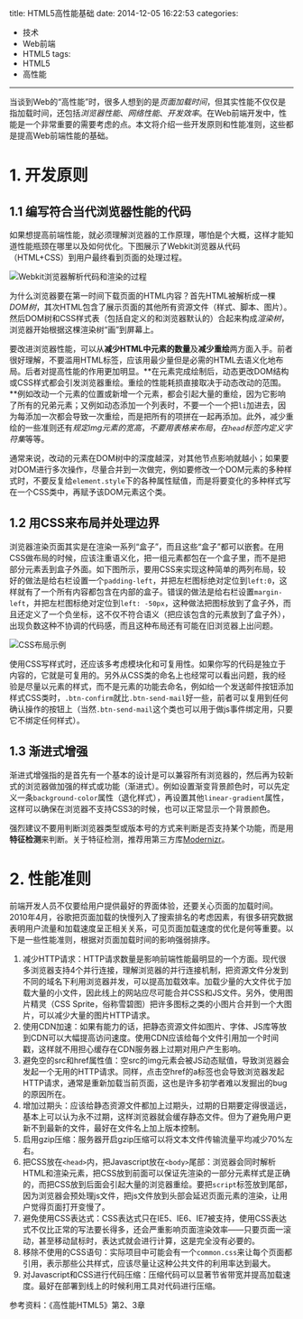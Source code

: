 title: HTML5高性能基础
date: 2014-12-05 16:22:53
categories:
- 技术
- Web前端
- HTML5
tags:
- HTML5
- 高性能
---

当谈到Web的“高性能”时，很多人想到的是*页面加载时间*，但其实性能不仅仅是指加载时间，还包括*浏览器性能*、*网络性能*、*开发效率*。在Web前端开发中，性能是一个非常重要的需要考虑的点。本文将介绍一些开发原则和性能准则，这些都是提高Web前端性能的基础。

<!-- more -->

# 1. 开发原则

## 1.1 编写符合当代浏览器性能的代码

如果想提高前端性能，就必须理解浏览器的工作原理，哪怕是个大概，这样才能知道性能瓶颈在哪里以及如何优化。下图展示了Webkit浏览器从代码（HTML+CSS）到用户最终看到页面的处理过程。

![Webkit浏览器解析代码和渲染的过程](https://raytaylorlin-blog.oss-cn-shenzhen.aliyuncs.com/image/HTML5/Webkit浏览器解析代码和渲染的过程.png)

为什么浏览器要在第一时间下载页面的HTML内容？首先HTML被解析成一棵*DOM树*，其次HTML包含了展示页面的其他所有资源文件（样式、脚本、图片）。然后DOM树和CSS样式表（包括自定义的和浏览器默认的）合起来构成*渲染树*，浏览器开始根据这棵渲染树“画”到屏幕上。

要改进浏览器性能，可以从**减少HTML中元素的数量**及**减少重绘**两方面入手。前者很好理解，不要滥用HTML标签，应该用最少量但是必需的HTML去语义化地布局。后者对提高性能的作用更加明显。**在元素完成绘制后，动态更改DOM结构或CSS样式都会引发浏览器重绘。重绘的性能耗损直接取决于动态改动的范围。**例如改动一个元素的位置或新增一个元素，都会引起大量的重绘，因为它影响了所有的兄弟元素；又例如动态添加一个列表时，不要一个一个把`li`加进去，因为每添加一次都会导致一次重绘，而是把所有的项拼在一起再添加。此外，减少重绘的一些准则还有*规定img元素的宽高*，*不要用表格来布局*，*在`head`标签内定义字符集*等等。

通常来说，改动的元素在DOM树中的深度越深，对其他节点影响就越小；如果要对DOM进行多次操作，尽量合并到一次做完，例如要修改一个DOM元素的多种样式时，不要反复给`element.style`下的各种属性赋值，而是将要变化的多种样式写在一个CSS类中，再赋予该DOM元素这个类。

## 1.2 用CSS来布局并处理边界

浏览器渲染页面其实是在渲染一系列“盒子”，而且这些“盒子”都可以嵌套。在用CSS做布局的时候，应该注重语义化，把一组元素都包在一个盒子里，而不是把部分元素丢到盒子外面。如下图所示，要用CSS来实现这种简单的两列布局，较好的做法是给右栏设置一个`padding-left`，并把左栏图标绝对定位到`left:0`，这样就有了一个所有内容都包含在内部的盒子。错误的做法是给右栏设置`margin-left`，并把左栏图标绝对定位到`left: -50px`，这种做法把图标放到了盒子外，而且还定义了一个负坐标，这不仅不符合语义（把应该包含的元素放到了盒子外），出现负数这种不协调的代码感，而且这种布局还有可能在旧浏览器上出问题。

![CSS布局示例](https://raytaylorlin-blog.oss-cn-shenzhen.aliyuncs.com/image/HTML5/CSS布局示例.jpg)

使用CSS写样式时，还应该多考虑模块化和可复用性。如果你写的代码是独立于内容的，它就是可复用的。另外从CSS类的命名上也经常可以看出问题，我的经验是尽量以元素的样式，而不是元素的功能去命名，例如给一个发送邮件按钮添加样式CSS类时，`.btn-confirm`就比`.btn-send-mail`好一些，前者可以复用到任何确认操作的按钮上（当然`.btn-send-mail`这个类也可以用于做js事件绑定用，只要它不绑定任何样式）。

## 1.3 渐进式增强

渐进式增强指的是首先有一个基本的设计是可以兼容所有浏览器的，然后再为较新式的浏览器做加强的样式或功能（渐进式）。例如设置渐变背景颜色时，可以先定义一条`background-color`属性（退化样式），再设置其他`linear-gradient`属性，这样可以确保在浏览器不支持CSS3的时候，也可以正常显示一个背景颜色。

强烈建议不要用判断浏览器类型或版本号的方式来判断是否支持某个功能，而是用**特征检测**来判断。关于特征检测，推荐用第三方库[Modernizr](http://modernizr.com/)。

# 2. 性能准则

前端开发人员不仅要给用户提供最好的界面体验，还要关心页面的加载时间。2010年4月，谷歌把页面加载的快慢列入了搜索排名的考虑因素，有很多研究数据表明用户流量和加载速度呈正相关关系，可见页面加载速度的优化是何等重要。以下是一些性能准则，根据对页面加载时间的影响强弱排序。

1. 减少HTTP请求：HTTP请求数量是影响前端性能最明显的一个方面。现代很多浏览器支持4个并行连接，理解浏览器的并行连接机制，把资源文件分发到不同的域名下利用浏览器并发，可以提高加载效率。加载少量的大文件优于加载大量的小文件，因此线上的网站应尽可能合并CSS和JS文件。另外，使用图片精灵（CSS Sprite，俗称雪碧图）把许多图标之类的小图片合并到一个大图片，可以减少大量的图片HTTP请求。
2. 使用CDN加速：如果有能力的话，把静态资源文件如图片、字体、JS库等放到CDN可以大幅提高访问速度。使用CDN应该给每个文件引用加一个时间戳，这样就不用担心缓存在CDN服务器上过期对用户产生影响。
3. 避免空的src和href属性值：空src的img元素会被JS动态赋值，导致浏览器会发起一个无用的HTTP请求。同样，点击空href的a标签也会导致浏览器发起HTTP请求，通常是重新加载当前页面，这也是许多初学者难以发掘出的bug的原因所在。
4. 增加过期头：应该给静态资源文件都加上过期头，过期的日期要定得很遥远，基本上可以认为永不过期，这样浏览器就会缓存静态文件。但为了避免用户更新不到最新的文件，最好在文件名上加上版本控制。
5. 启用gzip压缩：服务器开启gzip压缩可以将文本文件传输流量平均减少70%左右。
6. 把CSS放在`<head>`内，把Javascript放在`<body>`尾部：浏览器会同时解析HTML和渲染元素，把CSS放到前面可以保证先渲染的一部分元素样式是正确的，而把CSS放到后面会引起大量的浏览器重绘。要把`script`标签放到尾部，因为浏览器会预处理js文件，把js文件放到头部会延迟页面元素的渲染，让用户觉得页面打开变慢了。
7. 避免使用CSS表达式：CSS表达式只在IE5、IE6、IE7被支持，使用CSS表达式不仅比正常的写法要长得多，还会严重影响页面渲染效率——只要页面一滚动，甚至移动鼠标时，表达式就会进行计算，这是完全没有必要的。
8. 移除不使用的CSS语句：实际项目中可能会有一个`common.css`来让每个页面都引用，表示那些公共样式，应该尽量让这种公共文件的利用率达到最大。
9. 对Javascript和CSS进行代码压缩：压缩代码可以显著节省带宽并提高加载速度。最好在部署到线上的时候利用工具对代码进行压缩。

参考资料：《高性能HTML5》第2、3章